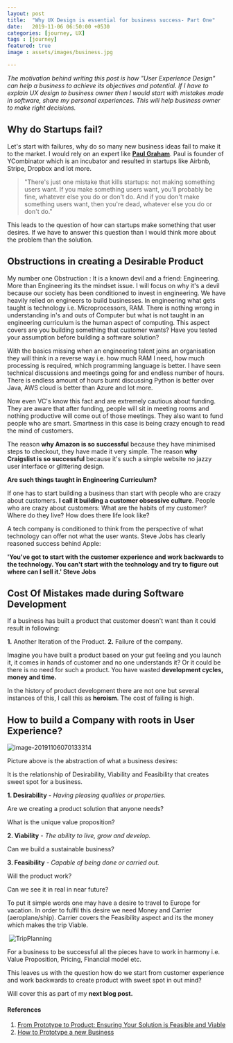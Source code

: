 ```yaml
---
layout: post
title:  "Why UX Design is essential for business success- Part One"
date:   2019-11-06 06:50:00 +0530
categories: [journey, UX]
tags : [journey]
featured: true
image : assets/images/business.jpg

---
```


*The motivation behind writing this post is how "User Experience Design" can help a business to achieve its objectives and potential.  If I have to explain UX design to business owner then I would start with mistakes made in software, share my personal experiences. This will help business owner to make right decisions.*


## Why do Startups fail?

Let's start with failures, why do so many new business ideas fail to make it to the market.  I would rely on an expert like [**Paul Graham**](http://www.paulgraham.com/).  Paul is founder of YCombinator which is an incubator and resulted in startups like Airbnb, Stripe, Dropbox and lot more. 

> "There's just one mistake that kills startups: not making something users want. If you make something users want, you'll probably be fine, whatever else you do or don't do. And if you don't make something users want, then you're dead, whatever else you do or don't do."
>

This leads to the question of how can startups make something that user desires. If we have to answer this question than I would think more about the problem than the solution. 

## Obstructions in creating a Desirable Product

My number one Obstruction : It is a known devil and a friend: Engineering. More than Engineering its the mindset issue.  I will focus on why it's a devil because our society has been conditioned to invest in engineering.  We have heavily relied on engineers to build businesses. In engineering what gets taught is technology i.e. Microprocessors, RAM. There is nothing wrong in understanding in's and outs of Computer but what is not taught in an engineering curriculum is the human aspect of computing. This aspect covers are you building something that customer wants? Have you tested your assumption before building a software solution?

With the basics missing when an engineering talent joins an organisation they will think in a reverse way i.e. how much RAM I need, how much processing is required, which programming language is better. I have seen technical discussions and meetings going for and endless number of hours.  There is endless amount of hours burnt discussing Python is better over Java, AWS cloud is better than Azure and lot more. 

Now even VC's know this fact and are extremely cautious about funding. They are aware that after funding, people will sit in meeting rooms and nothing productive will come out of those meetings.  They also want to fund people who are smart.  Smartness in this case is being crazy enough to read the mind of customers.

The reason **why Amazon is so successful** because they have minimised steps to checkout, they have made it very simple.  The reason **why Craigslist is so successful** because it's such a simple website no jazzy user interface or glittering design. 

**Are such things taught in Engineering Curriculum?**

If one has to start building a business than start with people who are crazy about customers. **I call it building a customer obsessive culture**.  People who are crazy about customers:  What are the habits of my customer? Where do they live? How does there life look like? 

A tech company is conditioned to think from the perspective of what technology can offer not what the user wants. Steve Jobs has clearly reasoned success behind Apple:

**'You've got to start with the customer experience and work backwards to the technology. You can't start with the technology and try to figure out where can I sell it.' Steve Jobs**

## Cost Of Mistakes made during Software Development

If a business has built a product that customer doesn't want than it could result in following:

**1.** Another Iteration of the Product.
**2.** Failure of the company.

Imagine you have built a product based on your gut feeling and you launch it, it comes in hands of customer and no one understands it?  Or it could be there is no need for such a product.  You have wasted **development cycles, money and time.**

In the history of product development there are not one but several instances of this, I call this as **heroism**.  The cost of failing is high. 

## How to build a Company with roots in User Experience?

![image-20191106070133314](../assets/images/business.jpg)


Picture above is the abstraction of what a business desires:

It is the relationship of Desirability, Viability and Feasibility that creates sweet spot for a business. 

**1. Desirability** - *Having pleasing qualities or properties.*

   Are we creating a product solution that anyone needs? 

   What is the unique value proposition?

**2. Viability** - *The ability to live, grow and develop.*

   Can we build a sustainable business?

**3. Feasibility** - *Capable of being done or carried out.*

   Will the product work?

   Can we see it in real in near future?  

To put it simple words one may have a desire to travel to Europe for vacation.  In order to fulfil this desire we need Money and Carrier (aeroplane/ship).  Carrier covers the Feasibility aspect and its the money which makes the trip Viable.

​     ![TripPlanning](../assets/images/tripplanning.png)

For a business to be successful all the pieces have to work in harmony i.e. Value Proposition, Pricing, Financial model  etc.  

This leaves us with the question how do we start from customer experience and work backwards to create product with sweet spot in out mind?

Will cover this as part of my **next blog post.** 

#### References

1. [From Prototype to Product: Ensuring Your Solution is Feasible and Viable](https://www.interaction-design.org/literature/article/from-prototype-to-product-ensuring-your-solution-is-feasible-and-viable)
2. [How to Prototype a new Business](https://www.ideou.com/blogs/inspiration/how-to-prototype-a-new-business)

